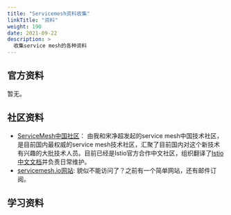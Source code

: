 ```yaml
---
title: "Servicemesh资料收集"
linkTitle: "资料"
weight: 190
date: 2021-09-22
description: >
  收集service mesh的各种资料
---
```



## 官方资料

暂无。

## 社区资料

- [ServiceMesh中国社区](http://servicemesher.com/)： 由我和宋净超发起的service mesh中国技术社区，是目前国内最权威的service mesh技术社区，汇聚了目前国内对这个新技术有兴趣的大批技术人员。目前已经是Istio官方合作中文社区，组织翻译了[Istio中文文档](https://istio.io/zh)并负责日常维护。
- [servicemesh.io网站](https://servicemesh.io/): 貌似不能访问了？之前有一个简单网站，还有邮件订阅。

## 学习资料

